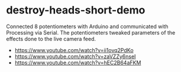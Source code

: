 # destroy-heads-short-demo

Connected 8 potentiometers with Arduino and communicated with Processing via Serial.
The potentiometers tweaked parameters of the effects done to the live camera feed. 

- https://www.youtube.com/watch?v=ii1ovq2PdKo
- https://www.youtube.com/watch?v=zaVZZy6nseI
- https://www.youtube.com/watch?v=hEC2B64aFKM
